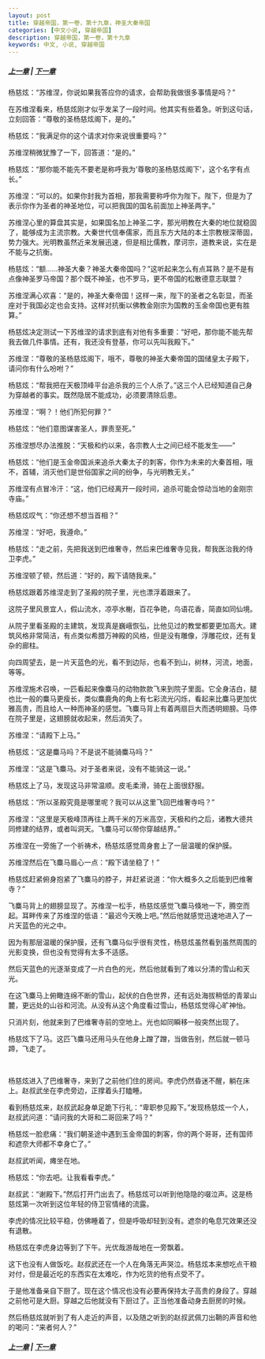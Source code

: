 ```yaml
---
layout: post
title: 穿越帝国，第一卷，第十九章，神圣大秦帝国
categories: [中文小说, 穿越帝国]
description: 穿越帝国，第一卷，第十九章
keywords: 中文, 小说, 穿越帝国
---
```

##### [上一章](/2020/03/17/TimeTravellerEmpire-1-18/) | [下一章](/2020/03/20/TimeTravellerEmpire-1-20/)

杨慈炫：“苏维涅，你说如果我答应你的请求，会帮助我做很多事情是吗？”

在苏维涅看来，杨慈炫刚才似乎发呆了一段时间。他其实有些着急。听到这句话，立刻回答：“尊敬的圣杨慈炫阁下，是的。”

杨慈炫：“我满足你的这个请求对你来说很重要吗？”

苏维涅稍微犹豫了一下，回答道：“是的。”

杨慈炫：“那你能不能先不要老是称呼我为'尊敬的圣杨慈炫阁下'，这个名字有点长。”

苏维涅：“可以的。如果你封我为首相，那我需要称呼你为陛下。陛下，但是为了表示你作为圣者的神圣地位，可以把我国的国名前面加上神圣两字。”

苏维涅心里的算盘其实是，如果国名加上神圣二字，那光明教在大秦的地位就稳固了，能够成为主流宗教。大秦世代信奉儒家，而且东方大陆的本土宗教根深蒂固，势力强大。光明教虽然近来发展迅速，但是相比儒教，摩诃宗，道教来说，实在是不能与之抗衡。

杨慈炫：“额……神圣大秦？神圣大秦帝国吗？”这听起来怎么有点耳熟？是不是有点像神圣罗马帝国？那个既不神圣，也不罗马，更不帝国的松散德意志联盟？

苏维涅满心欢喜：“是的，神圣大秦帝国！这样一来，陛下的圣者之名彰显，而圣座对于我国必定也会支持。这样对抗衡以佛教金刚宗为国教的玉金帝国也更有胜算。”

杨慈炫决定测试一下苏维涅的请求到底有对他有多重要：“好吧，那你能不能先帮我去做几件事情。还有，我还没有登基，你可以先叫我殿下。”

苏维涅：“尊敬的圣杨慈炫阁下，哦不，尊敬的神圣大秦帝国的国储皇太子殿下，请问你有什么吩咐？”

杨慈炫：“帮我把在天极顶峰平台追杀我的三个人杀了。”这三个人已经知道自己身为穿越者的事实。既然隐居不能成功，必须要清除后患。

苏维涅：“啊？！他们所犯何罪？”

杨慈炫：“他们意图谋害圣人，罪责至死。”

苏维涅想尽办法推脱：“天极和约以来，各宗教人士之间已经不能发生——”

杨慈炫：“他们是玉金帝国派来追杀大秦太子的刺客，你作为未来的大秦首相，哦不，首辅，消灭他们是世俗国家之间的纷争，与光明教无关。”

苏维涅有点冒冷汗：“这，他们已经离开一段时间，追杀可能会惊动当地的金刚宗寺庙。”

杨慈炫叹气：“你还想不想当首相？”

苏维涅：“好吧，我遵命。”

杨慈炫：“走之前，先把我送到巴维奢寺，然后来巴维奢寺见我，帮我医治我的侍卫李虎。”

苏维涅顿了顿，然后道：“好的，殿下请随我来。”

杨慈炫跟着苏维涅走到了圣殿的院子里，光也漂浮着跟来了。

这院子里风景宜人，假山流水，凉亭水榭，百花争艳，鸟语花香，简直如同仙境。

从院子里看圣殿的主建筑，发现真是巍峨恢弘，比他见过的教堂都要更加高大。建筑风格非常简洁，有点类似希腊万神殿的风格，但是没有雕像，浮雕花纹，还有复杂的廊柱。

向四周望去，是一片天蓝色的光，看不到边际，也看不到山，树林，河流，地面，等等。

苏维涅施术召唤，一匹看起来像麋马的动物款款飞来到院子里面。它全身洁白，腿也比一般的麋马更瘦长，类似麋鹿角的角上有七彩流光闪烁，看起来比麋马更加优雅高贵，而且给人一种而神圣的感觉。飞麋马背上有着两扇巨大而透明翅膀。马停在院子里是，这翅膀就收起来，然后消失了。

苏维涅：“请殿下上马。”

杨慈炫：“这是麋马吗？不是说不能骑麋马吗？”

苏维涅：“这是飞麋马。对于圣者来说，没有不能骑这一说。”

杨慈炫上了马，发现这马非常温顺。皮毛柔滑，骑在上面很舒服。

杨慈炫：“所以圣殿究竟是哪里呢？我可以从这里飞回巴维奢寺吗？”

苏维涅：“这里是天极峰顶再往上两千米的万米高空，天极和约之后，诸教大德共同修建的结界，或者叫洞天。飞麋马可以带你穿越结界。”

苏维涅在一旁施了一个祈祷术，杨慈炫感觉周身套上了一层温暖的保护膜。

苏维涅然后在飞麋马眉心一点：“殿下请坐稳了！”

杨慈炫赶紧俯身抱紧了飞麋马的脖子，并赶紧说道：“你大概多久之后能到巴维奢寺？”

飞麋马背上的翅膀显现了。苏维涅一松手，杨慈炫感觉飞麋马倏地一下，腾空而起。耳畔传来了苏维涅的低语：“最迟今天晚上吧。”然后他就感觉迅速地进入了一片天蓝色的光之中。

因为有那层温暖的保护膜，还有飞麋马似乎很有灵性，杨慈炫虽然看到虽然周围的光影变换，但也没有觉得有太多不适感。

然后天蓝色的光逐渐变成了一片白色的光，然后他就看到了难以分清的雪山和天光。

在这飞麋马上俯瞰连绵不断的雪山，起伏的白色世界，还有远处海拔稍低的青翠山麓，更远处的山谷和河流。从没有从这个角度看过雪山，杨慈炫觉得心旷神怡。

只消片刻，他就来到了巴维奢寺前的空地上。光也如同瞬移一般突然出现了。

杨慈炫下了马。这匹飞麋马还用马头在他身上蹭了蹭，当做告别，然后就一顿马蹄，飞走了。

<br>

杨慈炫进入了巴维奢寺，来到了之前他们住的房间。李虎仍然昏迷不醒，躺在床上。赵叔武坐在李虎旁边，正撑着头打瞌睡。

看到杨慈炫来，赵叔武起身单足跪下行礼：“卑职参见殿下。”发现杨慈炫一个人，赵叔武问道：“请问我的大哥和二哥回来了吗？"

杨慈炫一脸悲痛：“我们朝圣途中遇到玉金帝国的刺客，你的两个哥哥，还有国师和遮奈大师都不幸身亡了。”

赵叔武听闻，瘫坐在地。

杨慈炫：“你去吧。让我看看李虎。”

赵叔武：“谢殿下。”然后打开门出去了。杨慈炫可以听到他隐隐的啜泣声。这是杨慈炫第一次听到这位年轻的侍卫官情绪的流露。

李虎的情况比较平稳，仿佛睡着了，但是呼吸却轻到没有。遮奈的龟息咒效果还没有退散。

杨慈炫在李虎身边等到了下午。光优哉游哉地在一旁飘着。

这下也没有人做饭吃。赵叔武还在一个人在角落无声哭泣。杨慈炫本来想吃点干粮对付，但是最近吃的东西实在太难吃，作为吃货的他有点受不了。

于是他准备亲自下厨了。现在这个情况也没有必要再保持太子高贵的身段了。穿越之前他可是大厨。穿越之后他就没有下厨过了。正当他准备动身去厨房的时候。

然后杨慈炫就听到了有人走近的声音，以及随之听到的赵叔武佩刀出鞘的声音和他的喝问：“来者何人？”

##### [上一章](/2020/03/17/TimeTravellerEmpire-1-18/) | [下一章](/2020/03/20/TimeTravellerEmpire-1-20/)
